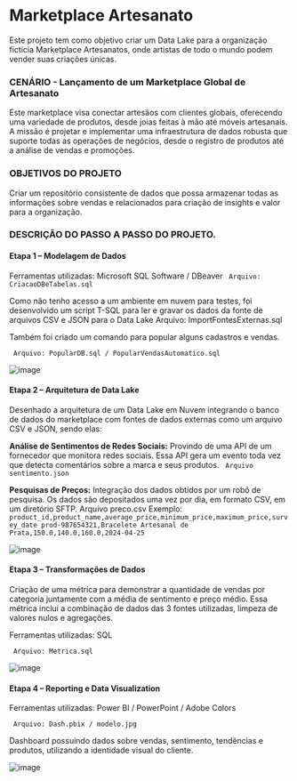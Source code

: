 # Marketplace Artesanato

Este projeto tem como objetivo criar um Data Lake para a organização ficticia Marketplace Artesanatos, onde artistas de todo o mundo podem vender suas criações únicas.

### CENÁRIO - Lançamento de um Marketplace Global de Artesanato 

Este marketplace  visa conectar artesãos com clientes globais, oferecendo uma variedade de produtos, desde joias  feitas à mão até móveis artesanais. A missão é projetar e implementar uma infraestrutura de  dados robusta que suporte todas as operações de negócios, desde o registro de produtos até a  análise de vendas e promoções. 

### OBJETIVOS DO PROJETO

Criar um repositório consistente de dados que possa armazenar todas as informações sobre vendas e relacionados para criação de insights e valor para a organização.

### DESCRIÇÃO DO PASSO A PASSO DO PROJETO.

#### Etapa 1 – Modelagem de Dados
Ferramentas utilizadas: Microsoft SQL Software / DBeaver
``` Arquivo: CriacaoDBeTabelas.sql``` 

Como não tenho acesso a um ambiente em nuvem para testes, foi desenvolvido um script T-SQL para ler e gravar os dados da fonte de arquivos CSV e JSON para o Data Lake
Arquivo: ImportFontesExternas.sql

Também foi criado um comando para popular alguns cadastros e vendas.

``` Arquivo: PopularDB.sql / PopularVendasAutomatico.sql``` 

![image](https://github.com/karolinesi/MarketplaceArtesanato/assets/65085217/48706769-a5fe-4e89-ae89-5dabf15a6af0)


#### Etapa 2 – Arquitetura de Data Lake

Desenhado a arquitetura de um Data Lake em Nuvem integrando o banco de dados do marketplace com fontes de dados externas como um arquivo CSV e JSON, sendo elas:

**Análise de Sentimentos de Redes Sociais:** Provindo de uma API de um  fornecedor que monitora redes sociais. Essa API gera um evento toda vez que detecta  comentários sobre a marca e seus produtos. ``` Arquivo sentimento.json``` 

**Pesquisas de Preços:** Integração dos dados obtidos por um robô de pesquisa. Os dados  são depositados uma vez por dia, em formato CSV, em um diretório SFTP.  Arquivo preco.csv
Exemplo: 
```product_id,product_name,average_price,minimum_price,maximum_price,survey_date prod-987654321,Bracelete Artesanal de Prata,150.0,140.0,160.0,2024-04-25 ``` 
 
![image](https://github.com/karolinesi/MarketplaceArtesanato/assets/65085217/8920d35d-2bc2-428d-a691-368ccc4f8e07)


#### Etapa 3 – Transformações de Dados

Criação de uma métrica para demonstrar a quantidade de vendas por categoria juntamente com a média de sentimento e preço médio.
Essa métrica inclui a combinação de dados das 3 fontes utilizadas, limpeza de valores nulos e agregações.

Ferramentas utilizadas: SQL

``` Arquivo: Metrica.sql``` 

![image](https://github.com/karolinesi/MarketplaceArtesanato/assets/65085217/361b935e-7fa7-42e0-9716-ea63c8a9e36f)


#### Etapa 4 – Reporting e Data Visualization

Ferramentas utilizadas: Power BI / PowerPoint / Adobe Colors

``` Arquivo: Dash.pbix / modelo.jpg``` 

Dashboard possuindo dados sobre vendas, sentimento, tendências e produtos, utilizando a identidade visual do cliente.

![image](https://github.com/karolinesi/MarketplaceArtesanato/assets/65085217/3c807002-8a07-4c5d-875f-efdde9c8f040)
